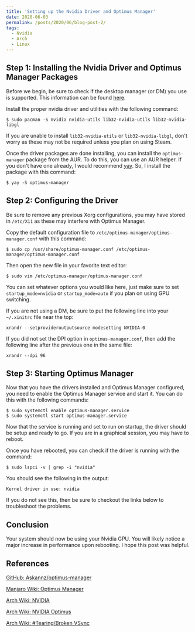 ```yaml
---
title: 'Setting up the Nvidia Driver and Optimus Manager'
date: 2020-06-03
permalink: /posts/2020/06/blog-post-2/
tags:
  - Nvidia
  - Arch
  - Linux
---
```



## Step 1: Installing the Nvidia Driver and Optimus Manager Packages

Before we begin, be sure to check if the desktop manager (or DM) you use is supported.
This information can be found [here](https://github.com/Askannz/optimus-manager#optimus-manager). 


Install the proper nvidia driver and utilities with the following command:
```
$ sudo pacman -S nvidia nvidia-utils lib32-nvidia-utils lib32-nvidia-libgl
```
If you are unable to install `lib32-nvidia-utils` or `lib32-nvidia-libgl`, don't worry as these may not be required unless you plan on using Steam.


Once the driver packages are done installing, you can install the `optimus-manager` package from the AUR.
To do this, you can use an AUR helper. 
If you don't have one already, I would recommend [yay](https://github.com/Jguer/yay).
So, I install the package with this command:
```
$ yay -S optimus-manager
```


## Step 2: Configuring the Driver

Be sure to remove any previous Xorg configurations, you may have stored in `/etc/X11` as these may interfere with Optimus Manager.


Copy the default configuration file to `/etc/optimus-manager/optimus-manager.conf` with this command:
```
$ sudo cp /usr/share/optimus-manager.conf /etc/optimus-manager/optimus-manager.conf
```

Then open the new file in your favorite text editor: 
```
$ sudo vim /etc/optimus-manager/optimus-manager.conf
```
You can set whatever options you would like here, just make sure to set `startup_mode=nvidia` or `startup_mode=auto` if you plan on using GPU switching.


If you are not using a DM, be sure to put the following line into your `~/.xinitrc` file near the top:
```
xrandr --setprovideroutputsource modesetting NVIDIA-0
```
If you did not set the DPI option in `optimus-manager.conf`, then add the following line after the previous one in the same file:
```
xrandr --dpi 96
```


## Step 3: Starting Optimus Manager

Now that you have the drivers installed and Optimus Manager configured, you need to enable the Optimus Manager service and start it.
You can do this with the following commands:
```
$ sudo systemctl enable optimus-manager.service
$ sudo systemctl start optimus-manager.service
```

Now that the service is running and set to run on startup, the driver should be setup and ready to go.
If you are in a graphical session, you may have to reboot.

Once you have rebooted, you can check if the driver is running with the command:
```
$ sudo lspci -v | grep -i "nvidia"
```
You should see the following in the output:
```
Kernel driver in use: nvidia
```

If you do not see this, then be sure to checkout the links below to troubleshoot the problems.


## Conclusion

Your system should now be using your Nvidia GPU.
You will likely notice a major increase in performance upon rebooting.
I hope this post was helpful.


## References 

[GitHub: Askannz/optimus-manager](https://github.com/Askannz/optimus-manager)

[Manjaro Wiki: Optimus Manager](https://wiki.mnjaro.g/index.php?title=Optius_Manager)

[Arch Wiki: NVIDIA](https://wiki.archlinux.org/index.php/NVIDIA)

[Arch Wiki: NVIDIA Optimus](https://wiki.archlinux.org/index.php/NVIDIA_Optimus)

[Arch Wiki: #Tearing/Broken VSync](https://wiki.archlinux.org/index.php/NVIDIA_Optimus#Tearing/Broken_VSync)

